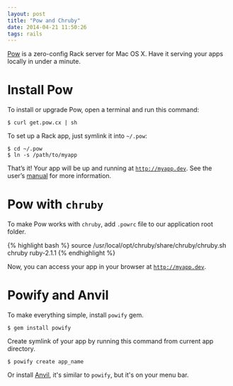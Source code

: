 ```yaml
---
layout: post
title: "Pow and Chruby"
date: 2014-04-21 11:50:26
tags: rails
---
```


[Pow](http://pow.cx) is a zero-config Rack server for Mac OS X. Have it serving your apps
locally in under a minute.

# Install Pow

To install or upgrade Pow, open a terminal and run this command:

    $ curl get.pow.cx | sh

To set up a Rack app, just symlink it into `~/.pow`:

    $ cd ~/.pow
    $ ln -s /path/to/myapp

That’s it! Your app will be up and running at [`http://myapp.dev`](#).
See the user’s [manual](http://pow.cx/manual.html) for more information.

# Pow with `chruby`
To make Pow works with `chruby`, add `.powrc` file to our application root folder.

{% highlight bash %}
source /usr/local/opt/chruby/share/chruby/chruby.sh
chruby ruby-2.1.1
{% endhighlight %}

Now, you can access your app in your browser at [`http://myapp.dev`](#).

# Powify and Anvil
To make everything simple, install `powify` gem.

    $ gem install powify

Create symlink of your app by running this command from current app directory.

    $ powify create app_name

Or install [Anvil](http://anvilformac.com), it's similar to `powify`, but it's on your menu bar.
